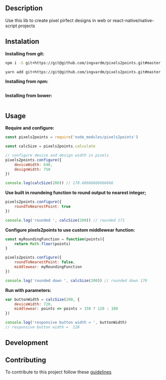 Description
---
Use this lib to create pixel pirfect designs in web or react-native/native-script projects

Instalation
---
**Installing from git:**
```bash
npm i -S git+https://git@github.com/ingvardm/pixels2points.git#master

yarn add git+https://git@github.com/ingvardm/pixels2points.git#master
```
**Installing from npm:**
```bash

```

**Installing from bower:**
```bash

```

Usage
---

**Require and configure:**
```javascript
const pixels2points = require('node_modules/pixels2points')

const calcSize = pixels2points.calculate

// configure device and design width in pixels
pixels2points.configure({
    deviceWidth: 640,
    designWidth: 750
})

console.log(calcSize(200)) // 170.66666666666666
```

**Use built in roundeing function to round output to nearest integer;**
```javascript
pixels2points.configure({
    roundToNearestPoint: true
})

console.log('rounded ', calcSize(200)) // rounded 171
```

**Configure pixels2points to use custom middlewear function:**
```javascript
const myRoundingFunction = function(points){
    return Math.floor(points)
}

pixels2points.configure({
    roundToNearestPoint: false,
    middlewear: myRoundingFunction
})

console.log('rounded down ', calcSize(200)) // rounded down 170
```

**Run with parameters:**
```javascript
var buttonWidth = calcSize(200, {
    deviceWidth: 720,
    middlewear: points => points > 150 ? 120 : 100
})

console.log('responsive button width = ', buttonWidth)
// responsive button width =  120
```

Development
---

Contributing
---
To contribute to this project follow these [guidelines](https://git-scm.com/book/en/v2/GitHub-Contributing-to-a-Project)


